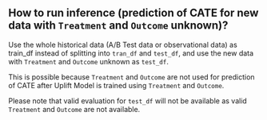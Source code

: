 ## How to run inference (prediction of CATE for new data with `Treatment` and `Outcome` unknown)?

Use the whole historical data (A/B Test data or observational data) as train_df instead of splitting into `tran_df` and `test_df`, and use the new data with `Treatment` and `Outcome` unknown as `test_df`.

This is possible because `Treatment` and `Outcome` are not used for prediction of CATE after Uplift Model is trained using `Treatment` and `Outcome`.

Please note that valid evaluation for `test_df` will not be available as valid `Treatment` and `Outcome` are not available.


